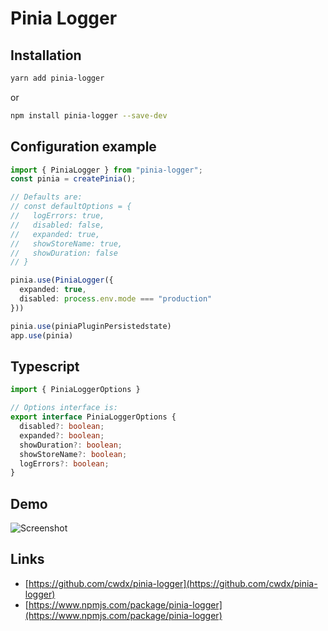 # Pinia Logger

## Installation
```bash
yarn add pinia-logger
```
or
```bash
npm install pinia-logger --save-dev
```

## Configuration example
```ts
import { PiniaLogger } from "pinia-logger";
const pinia = createPinia();

// Defaults are:
// const defaultOptions = {
//   logErrors: true,
//   disabled: false,
//   expanded: true,
//   showStoreName: true,
//   showDuration: false
// }

pinia.use(PiniaLogger({
  expanded: true,
  disabled: process.env.mode === "production"
}))

pinia.use(piniaPluginPersistedstate)
app.use(pinia)
```

## Typescript
```ts
import { PiniaLoggerOptions }

// Options interface is:
export interface PiniaLoggerOptions {
  disabled?: boolean;
  expanded?: boolean;
  showDuration?: boolean;
  showStoreName?: boolean;
  logErrors?: boolean;
}
```

## Demo
![Screenshot](https://raw.githubusercontent.com/cwdx/pinia-logger/main/demo.png)

## Links
- [https://github.com/cwdx/pinia-logger](https://github.com/cwdx/pinia-logger)
- [https://www.npmjs.com/package/pinia-logger](https://www.npmjs.com/package/pinia-logger)
